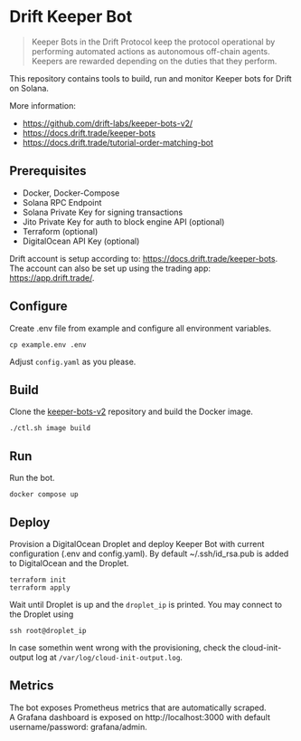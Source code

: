 # Drift Keeper Bot

> Keeper Bots in the Drift Protocol keep the protocol operational by performing automated actions as autonomous off-chain agents. Keepers are rewarded depending on the duties that they perform.

This repository contains tools to build, run and monitor Keeper bots for Drift on Solana.

More information:
- https://github.com/drift-labs/keeper-bots-v2/
- https://docs.drift.trade/keeper-bots
- https://docs.drift.trade/tutorial-order-matching-bot

## Prerequisites

- Docker, Docker-Compose
- Solana RPC Endpoint
- Solana Private Key for signing transactions
- Jito Private Key for auth to block engine API (optional)
- Terraform (optional)
- DigitalOcean API Key (optional)

Drift account is setup according to: https://docs.drift.trade/keeper-bots.  
The account can also be set up using the trading app: https://app.drift.trade/.  

## Configure

Create .env file from example and configure all environment variables.

```
cp example.env .env
```

Adjust `config.yaml` as you please.

## Build

Clone the [keeper-bots-v2](https://github.com/drift-labs/keeper-bots-v2/) repository and build the Docker image.

```
./ctl.sh image build
```

## Run

Run the bot.

```
docker compose up
```

## Deploy

Provision a DigitalOcean Droplet and deploy Keeper Bot with current configuration (.env and config.yaml).
By default ~/.ssh/id_rsa.pub is added to DigitalOcean and the Droplet.

```
terraform init
terraform apply
```

Wait until Droplet is up and the `droplet_ip` is printed. You may connect to the Droplet using

```
ssh root@droplet_ip
```

In case somethin went wrong with the provisioning, check the cloud-init-output log at `/var/log/cloud-init-output.log`.

## Metrics

The bot exposes Prometheus metrics that are automatically scraped.  
A Grafana dashboard is exposed on http://localhost:3000 with default username/password: grafana/admin.
